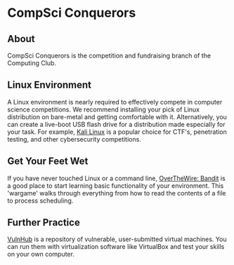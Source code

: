 <main>

# CompSci Conquerors

## About

CompSci Conquerors is the competition and fundraising branch
of the Computing Club.

## Linux Environment

A Linux environment is nearly required to effectively
compete in computer science competitions. We recommend
installing your pick of Linux distribution on bare-metal and
getting comfortable with it. Alternatively, you can create a
live-boot USB flash drive for a distribution made especially
for your task. For example, [Kali
Linux](https://www.kali.org/) is a popular choice for CTF's,
penetration testing, and other cybersecurity competitions.

## Get Your Feet Wet

If you have never touched Linux or a command line,
[OverTheWire:
Bandit](https://overthewire.org/wargames/bandit/) is a good
place to start learning basic functionality of your
environment. This 'wargame' walks through everything from
how to read the contents of a file to process scheduling.

## Further Practice

[VulnHub](https://www.vulnhub.com/) is a repository of
vulnerable, user-submitted virtual machines. You can run
them with virtualization software like VirtualBox and test
your skills on your own computer.

</main>
